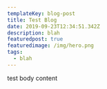 ```yaml
---
templateKey: blog-post
title: Test Blog
date: 2019-09-23T12:34:51.342Z
description: blah
featuredpost: true
featuredimage: /img/hero.png
tags:
  - blah
---
```

test body content
